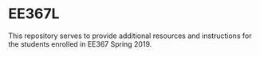# EE367L
This repository serves to provide additional resources and instructions for the students enrolled in EE367 Spring 2019.
